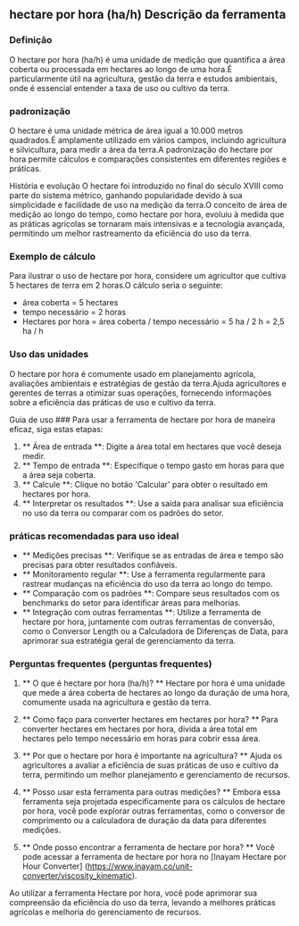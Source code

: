 ## hectare por hora (ha/h) Descrição da ferramenta

### Definição
O hectare por hora (ha/h) é uma unidade de medição que quantifica a área coberta ou processada em hectares ao longo de uma hora.É particularmente útil na agricultura, gestão da terra e estudos ambientais, onde é essencial entender a taxa de uso ou cultivo da terra.

### padronização
O hectare é uma unidade métrica de área igual a 10.000 metros quadrados.É amplamente utilizado em vários campos, incluindo agricultura e silvicultura, para medir a área da terra.A padronização do hectare por hora permite cálculos e comparações consistentes em diferentes regiões e práticas.

História e evolução
O hectare foi introduzido no final do século XVIII como parte do sistema métrico, ganhando popularidade devido à sua simplicidade e facilidade de uso na medição da terra.O conceito de área de medição ao longo do tempo, como hectare por hora, evoluiu à medida que as práticas agrícolas se tornaram mais intensivas e a tecnologia avançada, permitindo um melhor rastreamento da eficiência do uso da terra.

### Exemplo de cálculo
Para ilustrar o uso de hectare por hora, considere um agricultor que cultiva 5 hectares de terra em 2 horas.O cálculo seria o seguinte:
- área coberta = 5 hectares
- tempo necessário = 2 horas
- Hectares por hora = área coberta / tempo necessário = 5 ha / 2 h = 2,5 ha / h

### Uso das unidades
O hectare por hora é comumente usado em planejamento agrícola, avaliações ambientais e estratégias de gestão da terra.Ajuda agricultores e gerentes de terras a otimizar suas operações, fornecendo informações sobre a eficiência das práticas de uso e cultivo da terra.

Guia de uso ###
Para usar a ferramenta de hectare por hora de maneira eficaz, siga estas etapas:
1. ** Área de entrada **: Digite a área total em hectares que você deseja medir.
2. ** Tempo de entrada **: Especifique o tempo gasto em horas para que a área seja coberta.
3. ** Calcule **: Clique no botão 'Calcular' para obter o resultado em hectares por hora.
4. ** Interpretar os resultados **: Use a saída para analisar sua eficiência no uso da terra ou comparar com os padrões do setor.

### práticas recomendadas para uso ideal
- ** Medições precisas **: Verifique se as entradas de área e tempo são precisas para obter resultados confiáveis.
- ** Monitoramento regular **: Use a ferramenta regularmente para rastrear mudanças na eficiência do uso da terra ao longo do tempo.
- ** Comparação com os padrões **: Compare seus resultados com os benchmarks do setor para identificar áreas para melhorias.
- ** Integração com outras ferramentas **: Utilize a ferramenta de hectare por hora, juntamente com outras ferramentas de conversão, como o Conversor Length ou a Calculadora de Diferenças de Data, para aprimorar sua estratégia geral de gerenciamento da terra.

### Perguntas frequentes (perguntas frequentes)

1. ** O que é hectare por hora (ha/h)? **
Hectare por hora é uma unidade que mede a área coberta de hectares ao longo da duração de uma hora, comumente usada na agricultura e gestão da terra.

2. ** Como faço para converter hectares em hectares por hora? **
Para converter hectares em hectares por hora, divida a área total em hectares pelo tempo necessário em horas para cobrir essa área.

3. ** Por que o hectare por hora é importante na agricultura? **
Ajuda os agricultores a avaliar a eficiência de suas práticas de uso e cultivo da terra, permitindo um melhor planejamento e gerenciamento de recursos.

4. ** Posso usar esta ferramenta para outras medições? **
Embora essa ferramenta seja projetada especificamente para os cálculos de hectare por hora, você pode explorar outras ferramentas, como o conversor de comprimento ou a calculadora de duração da data para diferentes medições.

5. ** Onde posso encontrar a ferramenta de hectare por hora? **
Você pode acessar a ferramenta de hectare por hora no [Inayam Hectare por Hour Converter] (https://www.inayam.co/unit-converter/viscosity_kinematic).

Ao utilizar a ferramenta Hectare por hora, você pode aprimorar sua compreensão da eficiência do uso da terra, levando a melhores práticas agrícolas e melhoria do gerenciamento de recursos.